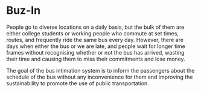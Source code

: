 # Buz-In

People go to diverse locations on a daily basis, 
but the bulk of them are either college students or working people who commute at set times, routes, and frequently ride the same bus every day. 
However, there are days when either the bus or we are late, 
and people wait for longer time frames without recognising whether or not the bus has arrived, 
wasting their time and causing them to miss their commitments and lose money. 


The goal of the bus intimation system is to inform the passengers about the schedule of the bus 
without any inconvenience for them and improving the sustainability to promote the use of public transportation.
